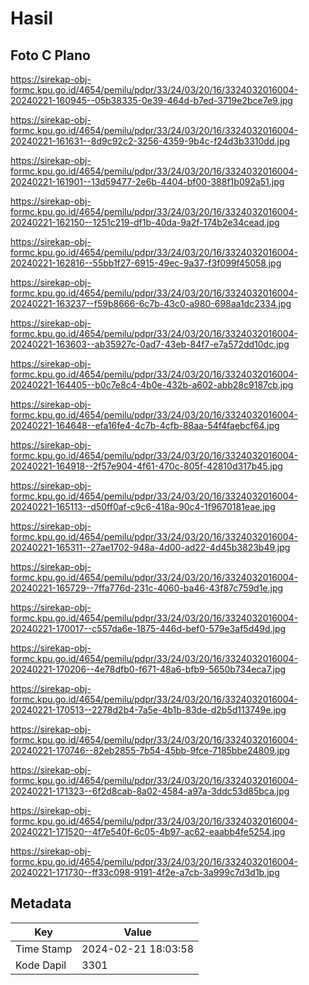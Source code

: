 # Hasil

## Foto C Plano

https://sirekap-obj-formc.kpu.go.id/4654/pemilu/pdpr/33/24/03/20/16/3324032016004-20240221-160945--05b38335-0e39-464d-b7ed-3719e2bce7e9.jpg

https://sirekap-obj-formc.kpu.go.id/4654/pemilu/pdpr/33/24/03/20/16/3324032016004-20240221-161631--8d9c92c2-3256-4359-9b4c-f24d3b3310dd.jpg

https://sirekap-obj-formc.kpu.go.id/4654/pemilu/pdpr/33/24/03/20/16/3324032016004-20240221-161901--13d59477-2e6b-4404-bf00-388f1b092a51.jpg

https://sirekap-obj-formc.kpu.go.id/4654/pemilu/pdpr/33/24/03/20/16/3324032016004-20240221-162150--1251c219-df1b-40da-9a2f-174b2e34cead.jpg

https://sirekap-obj-formc.kpu.go.id/4654/pemilu/pdpr/33/24/03/20/16/3324032016004-20240221-162816--55bb1f27-6915-49ec-9a37-f3f099f45058.jpg

https://sirekap-obj-formc.kpu.go.id/4654/pemilu/pdpr/33/24/03/20/16/3324032016004-20240221-163237--f59b8666-6c7b-43c0-a980-698aa1dc2334.jpg

https://sirekap-obj-formc.kpu.go.id/4654/pemilu/pdpr/33/24/03/20/16/3324032016004-20240221-163603--ab35927c-0ad7-43eb-84f7-e7a572dd10dc.jpg

https://sirekap-obj-formc.kpu.go.id/4654/pemilu/pdpr/33/24/03/20/16/3324032016004-20240221-164405--b0c7e8c4-4b0e-432b-a602-abb28c9187cb.jpg

https://sirekap-obj-formc.kpu.go.id/4654/pemilu/pdpr/33/24/03/20/16/3324032016004-20240221-164648--efa16fe4-4c7b-4cfb-88aa-54f4faebcf64.jpg

https://sirekap-obj-formc.kpu.go.id/4654/pemilu/pdpr/33/24/03/20/16/3324032016004-20240221-164918--2f57e904-4f61-470c-805f-42810d317b45.jpg

https://sirekap-obj-formc.kpu.go.id/4654/pemilu/pdpr/33/24/03/20/16/3324032016004-20240221-165113--d50ff0af-c9c6-418a-90c4-1f9670181eae.jpg

https://sirekap-obj-formc.kpu.go.id/4654/pemilu/pdpr/33/24/03/20/16/3324032016004-20240221-165311--27ae1702-948a-4d00-ad22-4d45b3823b49.jpg

https://sirekap-obj-formc.kpu.go.id/4654/pemilu/pdpr/33/24/03/20/16/3324032016004-20240221-165729--7ffa776d-231c-4060-ba46-43f87c759d1e.jpg

https://sirekap-obj-formc.kpu.go.id/4654/pemilu/pdpr/33/24/03/20/16/3324032016004-20240221-170017--c557da6e-1875-446d-bef0-579e3af5d49d.jpg

https://sirekap-obj-formc.kpu.go.id/4654/pemilu/pdpr/33/24/03/20/16/3324032016004-20240221-170206--4e78dfb0-f671-48a6-bfb9-5650b734eca7.jpg

https://sirekap-obj-formc.kpu.go.id/4654/pemilu/pdpr/33/24/03/20/16/3324032016004-20240221-170513--2278d2b4-7a5e-4b1b-83de-d2b5d113749e.jpg

https://sirekap-obj-formc.kpu.go.id/4654/pemilu/pdpr/33/24/03/20/16/3324032016004-20240221-170746--82eb2855-7b54-45bb-9fce-7185bbe24809.jpg

https://sirekap-obj-formc.kpu.go.id/4654/pemilu/pdpr/33/24/03/20/16/3324032016004-20240221-171323--6f2d8cab-8a02-4584-a97a-3ddc53d85bca.jpg

https://sirekap-obj-formc.kpu.go.id/4654/pemilu/pdpr/33/24/03/20/16/3324032016004-20240221-171520--4f7e540f-6c05-4b97-ac62-eaabb4fe5254.jpg

https://sirekap-obj-formc.kpu.go.id/4654/pemilu/pdpr/33/24/03/20/16/3324032016004-20240221-171730--ff33c098-9191-4f2e-a7cb-3a999c7d3d1b.jpg


## Metadata

| Key        | Value               |
| ---------- | ------------------- |
| Time Stamp | 2024-02-21 18:03:58 |
| Kode Dapil | 3301                |



